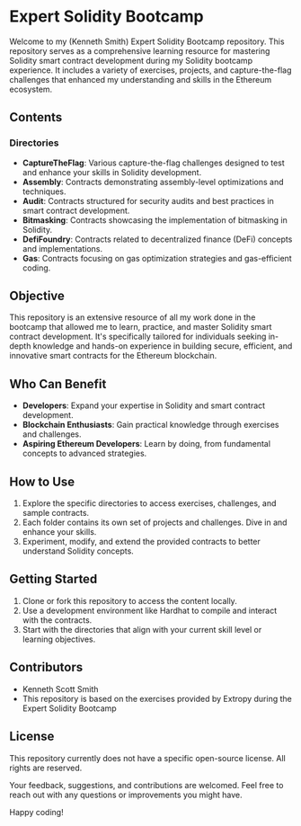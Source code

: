 # Expert Solidity Bootcamp

Welcome to my (Kenneth Smith) Expert Solidity Bootcamp repository. This repository serves as a comprehensive learning resource for mastering Solidity smart contract development during my Solidity bootcamp experience. It includes a variety of exercises, projects, and capture-the-flag challenges that enhanced my understanding and skills in the Ethereum ecosystem.

## Contents

### Directories
- **CaptureTheFlag**: Various capture-the-flag challenges designed to test and enhance your skills in Solidity development.
- **Assembly**: Contracts demonstrating assembly-level optimizations and techniques.
- **Audit**: Contracts structured for security audits and best practices in smart contract development.
- **Bitmasking**: Contracts showcasing the implementation of bitmasking in Solidity.
- **DefiFoundry**: Contracts related to decentralized finance (DeFi) concepts and implementations.
- **Gas**: Contracts focusing on gas optimization strategies and gas-efficient coding.

## Objective

This repository is an extensive resource of all my work done in the bootcamp that allowed me to learn, practice, and master Solidity smart contract development. It's specifically tailored for individuals seeking in-depth knowledge and hands-on experience in building secure, efficient, and innovative smart contracts for the Ethereum blockchain.

## Who Can Benefit

- **Developers**: Expand your expertise in Solidity and smart contract development.
- **Blockchain Enthusiasts**: Gain practical knowledge through exercises and challenges.
- **Aspiring Ethereum Developers**: Learn by doing, from fundamental concepts to advanced strategies.

## How to Use

1. Explore the specific directories to access exercises, challenges, and sample contracts.
2. Each folder contains its own set of projects and challenges. Dive in and enhance your skills.
3. Experiment, modify, and extend the provided contracts to better understand Solidity concepts.

## Getting Started

1. Clone or fork this repository to access the content locally.
2. Use a development environment like Hardhat to compile and interact with the contracts.
3. Start with the directories that align with your current skill level or learning objectives.

## Contributors

- Kenneth Scott Smith
- This repository is based on the exercises provided by Extropy during the Expert Solidity Bootcamp

## License

This repository currently does not have a specific open-source license. All rights are reserved.

Your feedback, suggestions, and contributions are welcomed. Feel free to reach out with any questions or improvements you might have.

Happy coding!
